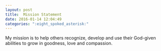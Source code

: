 ```yaml
---
layout: post
title:  Mission Statement
date: 2016-01-14 12:04:49
categories: ":eight_spoked_asterisk:"
---
```


<p>My mission is to help others recognize, develop and use their God-given abilities to grow in goodness, love and compassion.</p>
